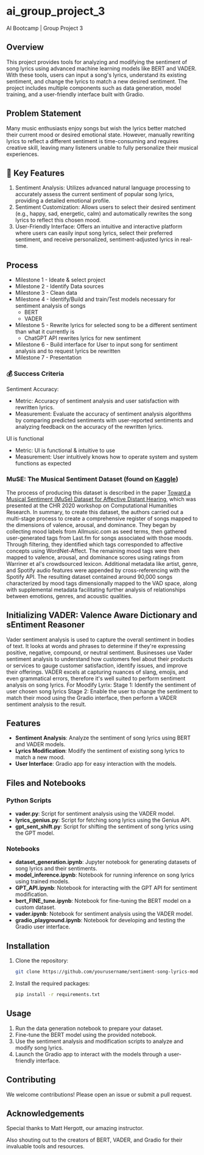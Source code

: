 # ai_group_project_3
AI Bootcamp | Group Project 3

## Overview
This project provides tools for analyzing and modifying the sentiment of song lyrics using advanced machine learning models like BERT and VADER. With these tools, users can input a song's lyrics, understand its existing sentiment, and change the lyrics to match a new desired sentiment. The project includes multiple components such as data generation, model training, and a user-friendly interface built with Gradio.

## Problem Statement

Many music enthusiasts enjoy songs but wish the lyrics better matched their current mood or desired emotional state. However, manually rewriting lyrics to reflect a different sentiment is time-consuming and requires creative skill, leaving many listeners unable to fully personalize their musical experiences.

## 🔑 Key Features

1. Sentiment Analysis: Utilizes advanced natural language processing to accurately assess the current sentiment of popular song lyrics, providing a detailed emotional profile.
2. Sentiment Customization: Allows users to select their desired sentiment (e.g., happy, sad, energetic, calm) and automatically rewrites the song lyrics to reflect this chosen mood.
3. User-Friendly Interface: Offers an intuitive and interactive platform where users can easily input song lyrics, select their preferred sentiment, and receive personalized, sentiment-adjusted lyrics in real-time.

## Process 
* Milestone 1 - Ideate & select project
* Milestone 2 - Identify Data sources
* Milestone 3 - Clean data
* Milestone 4 - Identify/Build and train/Test models necessary for sentiment analysis of songs
    * BERT
    * VADER
* Milestone 5 - Rewrite lyrics for selected song to be a different sentiment than what it currently is
    * ChatGPT API rewrites lyrics for new sentiment 
* Milestone 6 - Build interface for User to input song for sentiment analysis and to request lyrics be rewritten
* Milestone 7 - Presentation

### 💰 Success Criteria

Sentiment Accuracy:

* Metric: Accuracy of sentiment analysis and user satisfaction with rewritten lyrics.
* Measurement: Evaluate the accuracy of sentiment analysis algorithms by comparing predicted sentiments with user-reported sentiments and analyzing feedback on the accuracy of the rewritten lyrics.

UI is functional 

* Metric: UI is functional & intuitive to use 
* Measurement: User intuitively knows how to operate system and system functions as expected 

### MuSE: The Musical Sentiment Dataset (found on [Kaggle](https://www.kaggle.com/datasets/cakiki/muse-the-musical-sentiment-dataset))

The process of producing this dataset is described in the paper [Toward a Musical Sentiment (MuSe) Dataset for Affective Distant Hearing](https://www.academia.edu/75793892/Toward_a_Musical_Sentiment_MuSe_Dataset_for_Affective_Distant_Hearing), which was presented at the CHR 2020 workshop on Computational Humanities Research.
In summary, to create this dataset, the authors carried out a multi-stage process to create a comprehensive register of songs mapped to the dimensions of valence, arousal, and dominance. They began by collecting mood labels from Allmusic.com as seed terms, then gathered user-generated tags from Last.fm for songs associated with those moods. Through filtering, they identified which tags corresponded to affective concepts using WordNet-Affect. The remaining mood tags were then mapped to valence, arousal, and dominance scores using ratings from Warriner et al's crowdsourced lexicon. Additional metadata like artist, genre, and Spotify audio features were appended by cross-referencing with the Spotify API. The resulting dataset contained around 90,000 songs characterized by mood tags dimensionally mapped to the VAD space, along with supplemental metadata facilitating further analysis of relationships between emotions, genres, and acoustic qualities.

## Initializing VADER: Valence Aware Dictionary and sEntiment Reasoner 
Vader sentiment analysis is used to capture the overall sentiment in bodies of text. It looks at words and phrases to determine if they're expressing positive, negative, compound, or neutral sentiment. Businesses use Vader sentiment analysis to understand how customers feel about their products or services to gauge customer satisfaction, identify issues, and improve their offerings. VADER excels at capturing nuances of slang, emojis, and even grammatical errors, therefore it's well suited to perform sentiment analysis on song lyrics. 
For Moodify Lyrix: 
Stage 1: Identify the sentiment of user chosen song lyrics
Stage 2: Enable the user to change the sentiment to match their mood using the Gradio interface, then perform a VADER sentiment analysis to the result. 

## Features
- **Sentiment Analysis**: Analyze the sentiment of song lyrics using BERT and VADER models.
- **Lyrics Modification**: Modify the sentiment of existing song lyrics to match a new mood.
- **User Interface**: Gradio app for easy interaction with the models.
  
## Files and Notebooks
### Python Scripts
- **vader.py**: Script for sentiment analysis using the VADER model.
- **lyrics_genius.py**: Script for fetching song lyrics using the Genius API.
- **gpt_sent_shift.py**: Script for shifting the sentiment of song lyrics using the GPT model.

### Notebooks
- **dataset_generation.ipynb**: Jupyter notebook for generating datasets of song lyrics and their sentiments.
- **model_inference.ipynb**: Notebook for running inference on song lyrics using trained models.
- **GPT_API.ipynb**: Notebook for interacting with the GPT API for sentiment modification.
- **bert_FINE_tune.ipynb**: Notebook for fine-tuning the BERT model on a custom dataset.
- **vader.ipynb**: Notebook for sentiment analysis using the VADER model.
- **gradio_playground.ipynb**: Notebook for developing and testing the Gradio user interface.

## Installation
1. Clone the repository:
    ```bash
    git clone https://github.com/yourusername/sentiment-song-lyrics-modifier.git
    ```
2. Install the required packages:
    ```bash
    pip install -r requirements.txt
    ```
    
## Usage
1. Run the data generation notebook to prepare your dataset.
2. Fine-tune the BERT model using the provided notebook.
3. Use the sentiment analysis and modification scripts to analyze and modify song lyrics.
4. Launch the Gradio app to interact with the models through a user-friendly interface.

## Contributing
We welcome contributions! Please open an issue or submit a pull request.


## Acknowledgements
Special thanks to Matt Hergott, our amazing instructor. 

Also shouting out to the creators of BERT, VADER, and Gradio for their invaluable tools and resources. 


